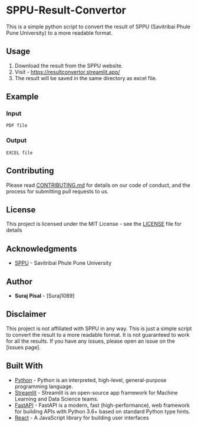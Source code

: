 # SPPU-Result-Convertor
This is a simple python script to convert the result of SPPU (Savitribai Phule Pune University) to a more readable format.

## Usage
1. Download the result from the SPPU website.
2. Visit - https://resultconvertor.streamlit.app/
3. The result will be saved in the same directory as excel file.


## Example
### Input
```
PDF file
```

### Output
```
EXCEL file
```

## Contributing
Please read [CONTRIBUTING.md](CONTRIBUTING.md) for details on our code of conduct, and the process for submitting pull requests to us.

## License
This project is licensed under the MIT License - see the [LICENSE](LICENSE) file for details

## Acknowledgments
* [SPPU](https://www.unipune.ac.in/) - Savitribai Phule Pune University

## Author
* **Suraj Pisal** - [Suraj1089]


## Disclaimer
This project is not affiliated with SPPU in any way. This is just a simple script to convert the result to a more readable format.
It is not guaranteed to work for all the results.
If you have any issues, please open an issue on the [issues page].

## Built With
* [Python](https://www.python.org/) - Python is an interpreted, high-level, general-purpose programming language.
* [Streamlit](https://www.streamlit.io/) - Streamlit is an open-source app framework for Machine Learning and Data Science teams.
* [FastAPI](https://fastapi.tiangolo.com/) - FastAPI is a modern, fast (high-performance), web framework for building APIs with Python 3.6+ based on standard Python type hints.
* [React](https://reactjs.org/) - A JavaScript library for building user interfaces

